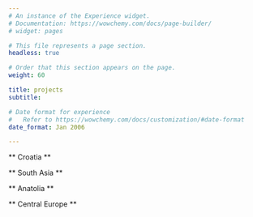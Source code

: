 ```yaml
---
# An instance of the Experience widget.
# Documentation: https://wowchemy.com/docs/page-builder/
# widget: pages

# This file represents a page section.
headless: true

# Order that this section appears on the page.
weight: 60

title: projects
subtitle:

# Date format for experience
#   Refer to https://wowchemy.com/docs/customization/#date-format
date_format: Jan 2006

---
```


** Croatia ** 

** South Asia **  

** Anatolia **

** Central Europe ** 
